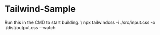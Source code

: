 # Tailwind-Sample

Run this in the CMD to start building. \\
npx tailwindcss -i ./src/input.css -o ./dist/output.css --watch
